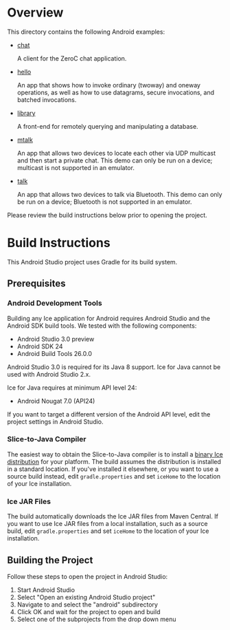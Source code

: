# Overview

This directory contains the following Android examples:

- [chat](./chat)

  A client for the ZeroC chat application.

- [hello](./hello)

  An app that shows how to invoke ordinary (twoway)
  and oneway operations, as well as how to use datagrams, secure
  invocations, and batched invocations.

- [library](./library)

  A front-end for remotely querying and manipulating a database.

- [mtalk](./mtalk)

  An app that allows two devices to locate each other via UDP multicast
  and then start a private chat. This demo can only be run on a device;
  multicast is not supported in an emulator.

- [talk](./talk)

  An app that allows two devices to talk via Bluetooth. This demo can only
  be run on a device; Bluetooth is not supported in an emulator.

Please review the build instructions below prior to opening the project.

# Build Instructions

This Android Studio project uses Gradle for its build system.

## Prerequisites

### Android Development Tools

Building any Ice application for Android requires Android Studio and the Android
SDK build tools. We tested with the following components:

- Android Studio 3.0 preview
- Android SDK 24
- Android Build Tools 26.0.0

Android Studio 3.0 is required for its Java 8 support. Ice for Java cannot be
used with Android Studio 2.x.

Ice for Java requires at minimum API level 24:

- Android Nougat 7.0 (API24)

If you want to target a different version of the Android API level, edit the
project settings in Android Studio.

### Slice-to-Java Compiler

The easiest way to obtain the Slice-to-Java compiler is to install a [binary
Ice distribution][1] for your platform. The build assumes the distribution is
installed in a standard location. If you've installed it elsewhere, or you
want to use a source build instead, edit `gradle.properties` and set
`iceHome` to the location of your Ice installation.

### Ice JAR Files

The build automatically downloads the Ice JAR files from Maven Central. If
you want to use Ice JAR files from a local installation, such as a source
build, edit `gradle.properties` and set `iceHome` to the location of your Ice
installation.

## Building the Project

Follow these steps to open the project in Android Studio:

1. Start Android Studio
2. Select "Open an existing Android Studio project"
3. Navigate to and select the "android" subdirectory
4. Click OK and wait for the project to open and build
5. Select one of the subprojects from the drop down menu

[1]: https://zeroc.com/download.html

